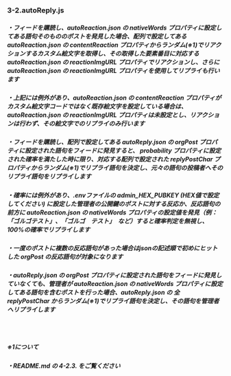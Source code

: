 ### 3-2.autoReply.js


##### ・フィードを購読し、autoReaction.json の nativeWords プロパティに設定してある語句そのもののポストを発見した場合、配列で設定してある autoReaction.json の contentReaction プロパティからランダム(※1)でリアクションするカスタム絵文字を取得し、その取得した要素番目に対応する autoReaction.json の reactionImgURL プロパティでリアクションし、さらに autoReaction.json の reactionImgURL プロパティを使用してリプライも行います
##### ・上記には例外があり、autoReaction.json の contentReaction プロパティがカスタム絵文字コードではなく既存絵文字を設定している場合は、autoReaction.json の reactionImgURL プロパティは未設定とし、リアクションは行わず、その絵文字でのリプライのみ行います
##### 

##### ・フィードを購読し、配列で設定してある autoReply.json の orgPost プロパティに設定された語句をフィードに発見すると、 probability プロパティに設定された確率を満たした時に限り、対応する配列で設定された replyPostChar プロパティからランダム(※1)でリプライ語句を決定し、元々の語句の投稿者へそのリプライ語句をリプライします

##### ・確率には例外があり、.envファイルの admin_HEX_PUBKEY (HEX値で設定してください) に設定した管理者の公開鍵のポストに対する反応か、反応語句の前方に autoReaction.json の nativeWords プロパティの設定値を発見（例：「ゴルゴテスト」、「ゴルゴ　テスト」　など）すると確率判定を無視し、100%の確率でリプライします
##### ・一度のポストに複数の反応語句があった場合はjsonの記述順で初めにヒットした orgPost の反応語句が対象になります

##### ・autoReply.json の orgPost プロパティに設定された語句をフィードに発見していなくても、管理者が autoReaction.json の nativeWords プロパティに設定してある語句を含むポストを行った場合、autoReply.json の 全 replyPostChar からランダム(※1)でリプライ語句を決定し、その語句を管理者へリプライします

### 　
##### ※1について
##### ・README.md の 4-2.3. をご覧ください
